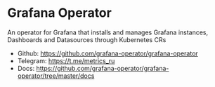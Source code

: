 # Grafana Operator

An operator for Grafana that installs and manages Grafana instances, Dashboards and Datasources through Kubernetes CRs 

- Github: https://github.com/grafana-operator/grafana-operator
- Telegram: https://t.me/metrics_ru
- Docs: https://github.com/grafana-operator/grafana-operator/tree/master/docs
